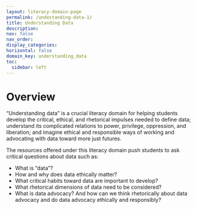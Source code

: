 ```yaml
---
layout: literacy-domain-page
permalink: /undestanding-data-1/
title: Understanding Data
description:
nav: false
nav_order:
display_categories:
horizontal: false
domain_key: understanding_data
toc:
  sidebar: left
---
```


# Overview

“Understanding data” is a crucial literacy domain for helping students develop the critical, ethical, and rhetorical impulses needed to define data; understand its complicated relations to power, privilege, oppression, and liberation; and imagine ethical and responsible ways of working and advocating with data toward more just futures.

The resources offered under this literacy domain push students to ask critical questions about data such as:

- What is “data”?
- How and why does data ethically matter?
- What critical habits toward data are important to develop?
- What rhetorical dimensions of data need to be considered?
- What is data advocacy? And how can we think rhetorically about data advocacy and do data advocacy ethically and responsibly?
  <br>